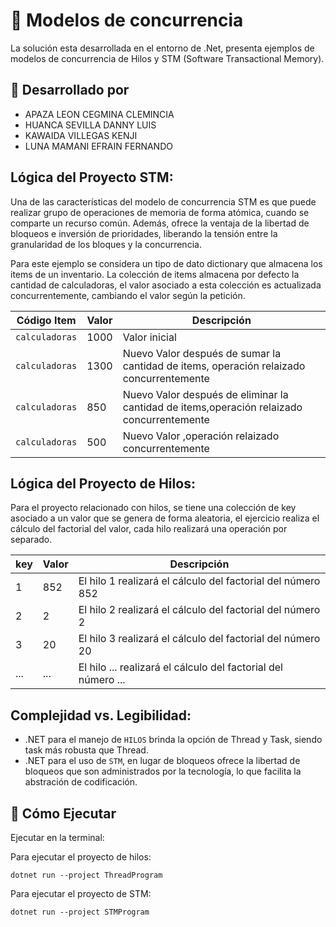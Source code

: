 # 🚀 Modelos de concurrencia

La solución esta desarrollada en el entorno de .Net, presenta ejemplos de modelos de concurrencia de Hilos y STM (Software Transactional Memory).

## 📌 Desarrollado por
* APAZA LEON  CEGMINA CLEMINCIA 
* HUANCA SEVILLA DANNY LUIS
* KAWAIDA VILLEGAS KENJI
* LUNA MAMANI EFRAIN FERNANDO

## Lógica del Proyecto STM:

Una de las características del modelo de concurrencia STM es que puede realizar grupo de operaciones de memoria de forma atómica, cuando se comparte un recurso común. Además, ofrece la ventaja de la libertad de bloqueos e inversión de prioridades, liberando la tensión entre la granularidad de los bloques y la concurrencia.

Para este ejemplo se considera un tipo de dato dictionary que almacena los items de un inventario. La colección de items almacena por defecto la cantidad de calculadoras, el valor asociado a esta colección es actualizada concurrentemente, cambiando el valor según la petición.

| Código Item      | Valor               |Descripción  |
|---------------------|-------------------------|-------------------------|
| `calculadoras`      | 1000          | Valor inicial
| `calculadoras`      | 1300          | Nuevo Valor después de sumar la cantidad de items, operación relaizado concurrentemente
| `calculadoras`      | 850          | Nuevo Valor después de eliminar la cantidad de items,operación relaizado concurrentemente
| `calculadoras`      | 500          | Nuevo Valor ,operación relaizado concurrentemente


## Lógica del Proyecto de Hilos:

Para el proyecto relacionado con hilos, se tiene una colección de key asociado a un valor que se genera de forma aleatoria, el ejercicio realiza el cálculo del factorial del valor, cada hilo realizará una operación por separado.

| key     | Valor  |Descripción  |
|--------|---------|-------------------------|
| 1      | 852     | El hilo 1 realizará el cálculo del factorial del número 852
| 2      | 2       | El hilo 2 realizará el cálculo del factorial del número 2
| 3      | 20      | El hilo 3 realizará el cálculo del factorial del número 20
| ...    | ...     | El hilo ... realizará el cálculo del factorial del número ...


## Complejidad vs. Legibilidad:

- .NET para el manejo de `HILOS` brinda la opción de Thread y Task, siendo task más robusta que Thread.
- .NET para el uso de `STM`, en lugar de bloqueos ofrece la libertad de bloqueos que son administrados por la tecnología, lo que facilita la abstración de codificación.



## 📌 Cómo Ejecutar  
Ejecutar en la terminal:

Para ejecutar el proyecto de hilos:
```
dotnet run --project ThreadProgram
```

Para ejecutar el proyecto de STM:
```
dotnet run --project STMProgram
```
